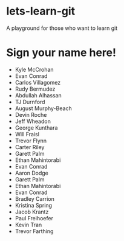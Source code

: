 # lets-learn-git
A playground for those who want to learn git

# Sign your name here!
- Kyle McCrohan
- Evan Conrad
- Carlos Villagomez
- Rudy Bermudez
- Abdullah Alhassan
- TJ Durnford
- August Murphy-Beach
- Devin Roche
- Jeff Wheadon
- George Kunthara
- Will Fraisl
- Trevor Flynn
- Carter Riley
- Garett Palm
- Ethan Mahintorabi
- Evan Conrad
- Aaron Dodge
- Garett Palm
- Ethan Mahintorabi
- Evan Conrad
- Bradley Carrion
- Kristina Spring
- Jacob Krantz
- Paul Freihoefer
- Kevin Tran
- Trevor Farthing

